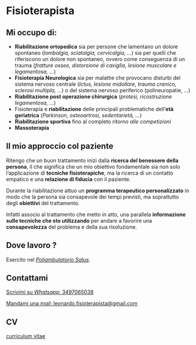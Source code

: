 # Fisioterapista

## Mi occupo di:
- **Riabilitazione ortopedica** sia per persone che lamentano un dolore spontaneo (*lombalgia, sciatalgia, cervicalgia, ...*) sia per quelli che riferiscono un dolore non spontaneo, ovvero come conseguenza di un trauma (*fratture ossee, distorsione di caviglia, lesione muscolare e legamentosa, ...*)
- **Fisioterapia Neurologica** sia per malattie che provocano disturbi del sistema nervoso centrale (*Ictus, lesione midollare, trauma cranico, sclerosi multipla, ...*)  o del sistema nervoso periferico (polineuropatie, ...)
- **Riabilitazione post operazione chirurgica** (*protesi, ricostruzione legamentosa, ...*)
- Fisioterapia e **riabilitazione** delle principali problematiche dell’**età geriatrica** (*Parkinson, osteoartrosi, sedentarietà, ...*)
- **Riabilitazione sportiva** fino al completo *ritorno alle competizioni*
- **Massoterapia**

## Il mio approccio col paziente

Ritengo che un buon trattamento inizi dalla **ricerca del benessere della persona**, il che significa che un mio obiettivo fondamentale sia non solo l’applicazione di **tecniche fisioterapiche**, ma la ricerca di un contatto empatico e una **relazione di fiducia** con il paziente.

Durante la riabilitazione attuo un **programma terapeutico personalizzato** in modo che la persona sia consapevole dei tempi previsti, ma soprattutto degli **obiettivi** del trattamento. 

Infatti associo al trattamento che metto in atto, una parallela **informazione sulle tecniche che sto utilizzando** per andare a favorire una **consapevolezza** del problema e della sua risoluzione. 

## Dove lavoro ?

Esercito nel [*Poliambulatorio Salus*](http://poliambulatoriosalus.org/medici-poliambulatorio-salus/).

## Contattami

[Scrivimi su *Whatsapp*: 3497065038](https://wa.me/393497065038)

[Mandami una *mail*: leonardo.fisioterapista@gmail.com](mailto:leonardo.fisioterapista@gmail.com)

## CV

[curriculum vitae](https://leonardo.lodi.page/cv_leonardo_lodi.pdf)
